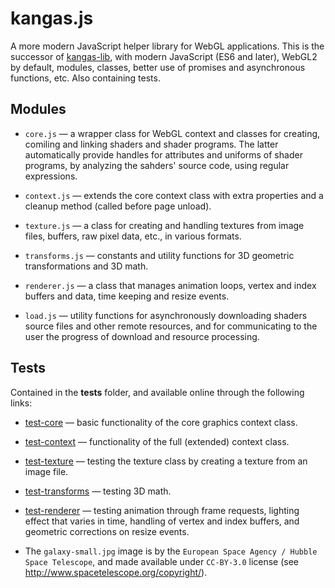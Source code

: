 # kangas.js
A more modern JavaScript helper library for WebGL applications.
This is the successor of [kangas-lib](https://github.com/idofilin/kangas-lib), with modern 
JavaScript (ES6 and later), WebGL2 by default, modules, classes, better use of promises and asynchronous functions, etc. Also containing tests.

Modules
--
- `core.js` &mdash; a wrapper class for WebGL context and classes for
  creating, comiling and linking shaders and shader programs.
  The latter automatically provide handles for attributes and
  uniforms of shader programs, by analyzing the sahders'
  source code, using regular expressions.

- `context.js` &mdash; extends the core context class
  with extra properties and a cleanup method (called before page
  unload).

- `texture.js` &mdash; a class for creating and handling textures
  from image files, buffers, raw pixel data, etc., in various formats.

- `transforms.js` &mdash; constants and utility functions for 3D
  geometric transformations and 3D math.
  
- `renderer.js` &mdash; a class that manages animation loops, vertex
  and index buffers and data, time keeping and resize events.

- `load.js` &mdash; utility functions for asynchronously downloading
  shaders source files and other remote resources, and for
  communicating to the user the progress of download and resource processing. 

Tests
--
Contained in the __tests__ folder, and available online through the
following links:

- [test-core](https://filin.fi/kangas.js/tests/test-core.html)
  &mdash;
  basic functionality of the core graphics context class. 

- [test-context](https://filin.fi/kangas.js/tests/test-context.html)
  &mdash; functionality of the full (extended) context class.

- [test-texture](https://filin.fi/kangas.js/tests/test-texture.html)
  &mdash; testing the texture class by creating a texture from an image
  file.

- [test-transforms](https://filin.fi/kangas.js/tests/test-transforms.html)
  &mdash; testing 3D math. 

- [test-renderer](https://filin.fi/kangas.js/tests/test-renderer.html)
  &mdash;  testing animation through frame requests, lighting effect
  that varies in time, handling of vertex and index buffers, and
  geometric corrections on resize events.

- The `galaxy-small.jpg` image is by the `European Space Agency / Hubble Space Telescope`, and made available under `CC-BY-3.0` license (see http://www.spacetelescope.org/copyright/).

